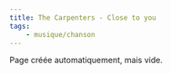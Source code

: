 ```yaml
---
title: The Carpenters - Close to you
tags:
    - musique/chanson
---
```


Page créée automatiquement, mais vide.
